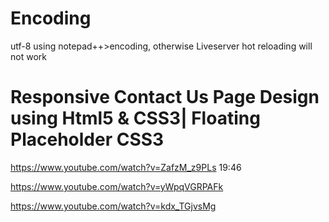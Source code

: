 # Encoding

utf-8 using notepad++>encoding, otherwise Liveserver hot reloading will not work

# Responsive Contact Us Page Design using Html5 & CSS3| Floating Placeholder CSS3

https://www.youtube.com/watch?v=ZafzM_z9PLs
19:46

https://www.youtube.com/watch?v=yWpqVGRPAFk

https://www.youtube.com/watch?v=kdx_TGjvsMg
